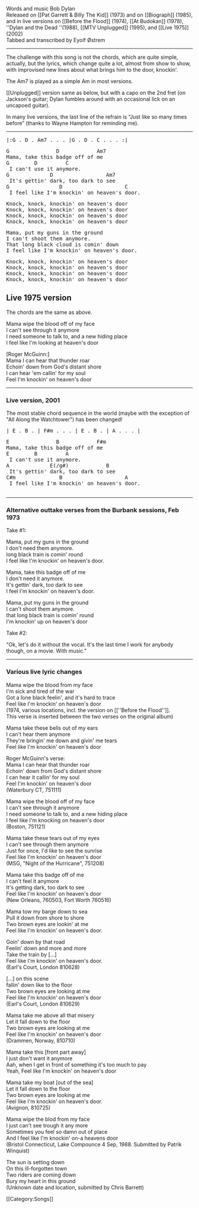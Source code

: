 Words and music Bob Dylan<br>
Released on [[Pat Garrett &amp; Billy The Kid]] (1973) and on [[Biograph]] (1985), and in live versions on [[Before the Flood]] (1974), [[At Budokan]] (1978), ''Dylan and the Dead ''(1988), [[MTV Unplugged]] (1995), and [[Live 1975]] (2002)<br>
Tabbed and transcribed by Eyolf Østrem

----
The challenge with this song is not the chords, which are quite simple, actually, but
the lyrics, which change quite a lot, almost from show to show, with improvised new lines
about what brings him to the door, knockin'.

The Am7 is played as a simple Am in most versions.

[[Unplugged]] version same as below, but with a capo on the 2nd fret (on Jackson's guitar;
Dylan fumbles around with an occasional lick on an uncapoed guitar).

In many live versions, the last line of the refrain is “Just like so
many times before” (thanks to Wayne Hampton for reminding me).

----
<pre class="tab">
|:G . D . Am7 . . . |G . D . C . . . :|</pre>

<pre class="verse">
G               D            Am7
Mama, take this badge off of me
G        D         C
 I can't use it anymore.
G             D                 Am7
 It's gettin' dark, too dark to see
G                D                    C
 I feel like I'm knockin' on heaven's door.
</pre>
<pre class="refrain">
Knock, knock, knockin' on heaven's door
Knock, knock, knockin' on heaven's door
Knock, knock, knockin' on heaven's door
Knock, knock, knockin' on heaven's door
</pre>
<pre class="verse">
Mama, put my guns in the ground
I can't shoot them anymore.
That long black cloud is comin' down
I feel like I'm knockin' on heaven's door.
</pre>
<pre class="refrain">
Knock, knock, knockin' on heaven's door
Knock, knock, knockin' on heaven's door
Knock, knock, knockin' on heaven's door
Knock, knock, knockin' on heaven's door</pre>

<h2 class="songversion">Live 1975 version</h2>

The chords are the same as above.

Mama wipe the blood off of my face<br>
I can't see through it anymore<br>
I need someone to talk to, and a new hiding place<br>
I feel like I'm looking at heaven's door

[Roger McGuinn:]<br>
Mama I can hear that thunder roar<br>
Echoin' down from God's distant shore<br>
I can hear 'em callin' for my soul<br>
Feel I'm knockin' on heaven's door

----
<h3>Live version, 2001</h3>

The most stable chord sequence in the world (maybe with the exception of "All
Along the Watchtower") has been changed!

<pre>| E . B . | F#m . . . | E . B . | A . . . |</pre>

<pre class="verse">
E               B            F#m
Mama, take this badge off of me
E        B         A
 I can't use it anymore.
A             E(/g#)            B
 It's gettin' dark, too dark to see
C#m              B                    A
 I feel like I'm knockin' on heaven's door.
 </pre>

----
<h3>Alternative outtake verses from the Burbank sessions, Feb 1973</h3>

Take #1:

Mama, put my guns in the ground<br>
I don't need them anymore.<br>
long black train is comin' round<br>
I feel like I'm knockin' on heaven's door.

Mama, take this badge off of me<br>
I don't need it anymore.<br>
It's gettin' dark, too dark to see<br>
I feel I'm knockin' on heaven's door.

Mama, put my guns in the ground<br>
I can't shoot them anymore.<br>
that long black train is comin' round<br>
I'm knockin' up on heaven's door

Take #2:

"Ok, let's do it without the vocal. It's the last time I work for anybody though,
on a movie. With music."

----
<h3>Various live lyric changes</h3>

Mama wipe the blood from my face<br>
I'm sick and tired of the war<br>
Got a lone black feelin', and it's hard to trace<br>
Feel like I'm knockin' on heaven's door<br>
    (1974, various locations, incl. the version on [[''Before the Flood'']]. <br>
    This verse is inserted between the two verses on the original album)

Mama take these bells out of my ears<br>
I can't hear them anymore<br>
They're bringin' me down and givin' me tears<br>
Feel like I'm knockin' on heaven's door

Roger McGuinn's verse:<br>
Mama I can hear that thunder roar<br>
Echoin' down from God's distant shore<br>
I can hear it callin' for my soul<br>
Feel I'm knockin' on heaven's door<br>
    (Waterbury CT, 751111)

Mama wipe the blood off of my face<br>
I can't see through it anymore<br>
I need someone to talk to, and a new hiding place<br>
I feel like I'm knocking on heaven's door<br>
    (Boston, 751121)

Mama take these tears out of my eyes<br>
I can't see through them anymore<br>
Just for once, I'd like to see the sunrise<br>
Feel like I'm knockin' on heaven's door<br>
    (MSG, "Night of the Hurricane", 751208)

Mama take this badge off of me<br>
I can't feel it anymore<br>
It's getting dark, too dark to see<br>
Feel like I'm knockin' on heaven's door<br>
    (New Orleans, 760503, Fort Worth 760516)

Mama tow my barge down to sea<br>
Pull it down from shore to shore<br>
Two brown eyes are lookin' at me <br>
Feel like I'm knockin' on heaven's door.

Goin' down by that road <br>
Feelin' down and more and more <br>
Take the train by [...]<br>
Feel like I'm knockin' on heaven's door. <br>
    (Earl's Court, London 810628)

[...] on this scene<br>
fallin' down like to the floor<br>
Two brown eyes are looking at me<br>
Feel like I'm knockin' on heaven's door<br>
    (Earl's Court, London 810629)

Mama take me above all that misery<br>
Let it fall down to the floor<br>
Two brown eyes are looking at me<br>
Feel like I'm knockin' on heaven's door<br>
    (Drammen, Norway, 810710)

Mama take this [front part away]<br>
I just don't want it anymore<br>
Aah, when I get in front of something it's too much to pay<br>
Yeah, Feel like I'm knockin' on heaven's door

Mama take my boat [out of the sea]<br>
Let it fall down to the floor<br>
Two brown eyes are looking at me<br>
Feel like I'm knockin' on heaven's door.<br>
    (Avignon, 810725)

Mama wipe the blod from my face<br>
I just can't see trough it any more<br>
Sometimes you feel so damn out of place<br>
And I feel like I'm knockin' on-a heavens door<br>
    (Bristol Connecticut, Lake Compounce 4 Sep, 1988. Submitted by Patrik Winquist)

The sun is setting down<br>
On this ill-forgotten town<br>
Two riders are coming down<br>
Bury my heart in this ground<br>
    (Unknown date and location, submitted by Chris Barrett)

[[Category:Songs]]